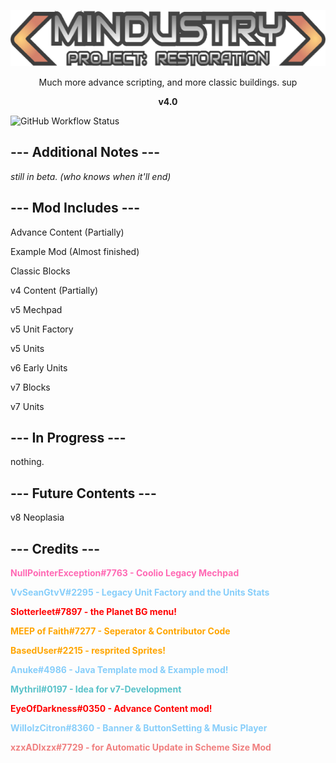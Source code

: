 <p align="center">
  <img width="570" height="90" src="assets/sprites-override/ui/logo.png"> </p>
<p align="center"> Much more advance scripting, and more classic buildings. sup </p>
<p align="center"><strong> v4.0 </strong></p>


![GitHub Workflow Status](https://img.shields.io/github/actions/workflow/status/VvSeanGTvV/Project-Restoration/commitTest.yml?label=Build%20Status%3A%20&style=for-the-badge)
## --- Additional Notes ---

_still in beta. (who knows when it'll end)_

## --- Mod Includes ---

Advance Content (Partially)

Example Mod (Almost finished)

Classic Blocks

v4 Content (Partially)

v5 Mechpad

v5 Unit Factory

v5 Units

v6 Early Units

v7 Blocks

v7 Units

## --- In Progress ---

nothing.

## --- Future Contents ---

v8 Neoplasia

## --- Credits ---

<p align="left"><font color="#ff69b4"><strong>NullPointerException#7763 - Coolio Legacy Mechpad</strong></font></p>
<p align="left"><font color="#87cefa"><strong>VvSeanGtvV#2295 - Legacy Unit Factory and the Units Stats</strong></font></p>
<p align="left"><font color="red"><strong>Slotterleet#7897 - the Planet BG menu!</strong></font></p>
<p align="left"><font color="orange"><strong>MEEP of Faith#7277 - Seperator & Contributor Code</strong></font></p>
<p align="left"><font color="orange"><strong>BasedUser#2215 - resprited Sprites!</strong></font></p>
<p align="left"><font color="#87cefa"><strong>Anuke#4986 - Java Template mod & Example mod!</strong></font></p>
<p align="left"><font color="#59c2c9"><strong>Mythril#0197 - Idea for v7-Development </strong></font></p>
<p align="left"><font color="red"><strong>EyeOfDarkness#0350 - Advance Content mod!</strong></font></p>
<p align="left"><font color="#87cefa"><strong>WilloIzCitron#8360 - Banner & ButtonSetting & Music Player</strong></font></p>
<p align="left"><font color="#f08080"><strong>xzxADIxzx#7729 - for Automatic Update in Scheme Size Mod</strong></font></p>
